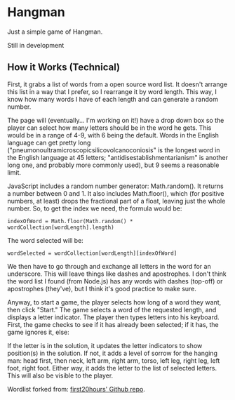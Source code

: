 # Hangman

Just a simple game of Hangman.

Still in development

## How it Works (Technical)
First, it grabs a list of words from a open source word list.  It doesn't arrange this list in a way that I prefer, so I rearrange it by word length.  This way, I know how many words I have of each length and can generate a random number.

The page will (eventually... I'm working on it!) have a drop down box so the player can select how many letters should be in the word he gets.  This would be in a range of 4-9, with 6 being the default.  Words in the English language can get pretty long ("pneumonoultramicroscopicsilicovolcanoconiosis" is the longest word in the English language at 45 letters; "antidisestablishmentarianism" is another long one, and probably more commonly used), but 9 seems a reasonable limit.

JavaScript includes a random number generator: Math.random().  It returns a number between 0 and 1. It also includes Math.floor(), which (for positive numbers, at least) drops the fractional part of a float, leaving just the whole number.  So, to get the index we need, the formula would be:

`indexOfWord = Math.floor(Math.random() * wordCollection[wordLength].length)`

The word selected will be:

`wordSelected = wordCollection[wordLength][indexOfWord]`

We then have to go through and exchange all letters in the word for an underscore. This will leave things like dashes and apostrophes.  I don't think the word list I found (from Node.js) has any words with dashes (top-off) or apostrophes (they've), but I think it's good practice to make sure.

Anyway, to start a game, the player selects how long of a word they want, then click "Start." The game selects a word of the requested length, and displays a letter indicator.  The player then types letters into his keyboard. First, the game checks to see if it has already been selected; if it has, the game ignores it, else:

If the letter is in the solution, it updates the letter indicators to show position(s) in the solution.  If not, it adds a level of sorrow for the hanging man: head first, then neck, left arm, right arm, torso, left leg, right leg, left foot, right foot.  Either way, it adds the letter to the list of selected letters.  This will also be visible to the player.

Wordlist forked from: [first20hours' Github repo](https://github.com/first20hours/google-10000-english).